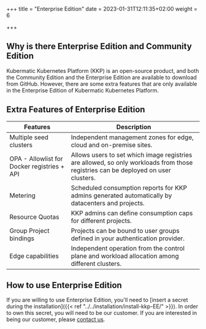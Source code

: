 
+++
title = "Enterprise Edition"
date = 2023-01-31T12:11:35+02:00
weight = 6

+++

## Why is there Enterprise Edition and Community Edition

Kubermatic Kubernetes Platform (KKP) is an open-source product, and both the Community Edition and the Enterprise Edition are available to download from GitHub. However, there are some extra features that are only available in the Enterprise Edition of Kubermatic Kubernetes Platform.

## Extra Features of Enterprise Edition

| Features                                    | Description                                                                                                                       |
| ------------------------------------------- | --------------------------------------------------------------------------------------------------------------------------------- |
| Multiple seed clusters                      | Independent management zones for edge, cloud and on-premise sites.                                                                |
| OPA - Allowlist for Docker registries + API | Allows users to set which image registries are allowed, so only workloads from those registries can be deployed on user clusters. |
| Metering                                    | Scheduled consumption reports for KKP admins generated automatically by datacenters and projects.                                 |
| Resource Quotas                             | KKP admins can define consumption caps for different projects.                                                                    |
| Group Project bindings                      | Projects can be bound to user groups defined in your authentication provider.                                                     |
| Edge capabilities                           | Independent operation from the control plane and workload allocation among different clusters.                                    |

## How to use Enterprise Edition

If you are willing to use Enterprise Edition, you'll need to [insert a secret during the installation]({{< ref "../../installation/install-kkp-EE/" >}}). In order to own this secret, you will need to be our customer. If you are interested in being our customer, please [contact us](https://www.kubermatic.com/contact-us/).
